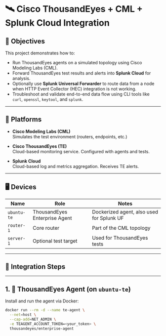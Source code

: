 # 🛰️ Cisco ThousandEyes + CML + Splunk Cloud Integration

## 📌 Objectives

This project demonstrates how to:
- Run ThousandEyes agents on a simulated topology using Cisco Modeling Labs (CML).
- Forward ThousandEyes test results and alerts into **Splunk Cloud** for analysis.
- Optionally use **Splunk Universal Forwarder** to route data from a node when HTTP Event Collector (HEC) integration is not working.
- Troubleshoot and validate end-to-end data flow using CLI tools like `curl`, `openssl`, `keytool`, and `splunk`.

---

## 🧱 Platforms

- **Cisco Modeling Labs (CML)**  
  Simulates the test environment (routers, endpoints, etc.)

- **Cisco ThousandEyes (TE)**  
  Cloud-based monitoring service. Configured with agents and tests.

- **Splunk Cloud**  
  Cloud-based log and metrics aggregation. Receives TE alerts.

---

## 🖥️ Devices

| Name        | Role                     | Notes                            |
|-------------|--------------------------|----------------------------------|
| `ubuntu-te` | ThousandEyes Enterprise Agent | Dockerized agent, also used for Splunk UF |
| `router-1`  | Core router               | Part of the CML topology         |
| `server-1`  | Optional test target      | Used for ThousandEyes tests      |

---

## 🔌 Integration Steps

---

## 1. 🧪 ThousandEyes Agent (on `ubuntu-te`)

Install and run the agent via Docker:
```bash
docker run --rm -d --name te-agent \
  --net=host \
  --cap-add=NET_ADMIN \
  -e TEAGENT_ACCOUNT_TOKEN=<your_token> \
  thousandeyes/enterprise-agent
